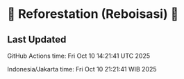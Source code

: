 
# 🌳 Reforestation (Reboisasi) 🌲

## Last Updated

GitHub Actions time: Fri Oct 10 14:21:41 UTC 2025

Indonesia/Jakarta time: Fri Oct 10 21:21:41 WIB 2025
